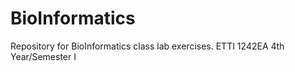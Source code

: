 # BioInformatics
Repository for BioInformatics class lab exercises. ETTI 1242EA 4th Year/Semester I
